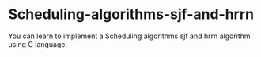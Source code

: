 # Scheduling-algorithms-sjf-and-hrrn
You can learn to implement a Scheduling algorithms sjf and hrrn algorithm using C language.
